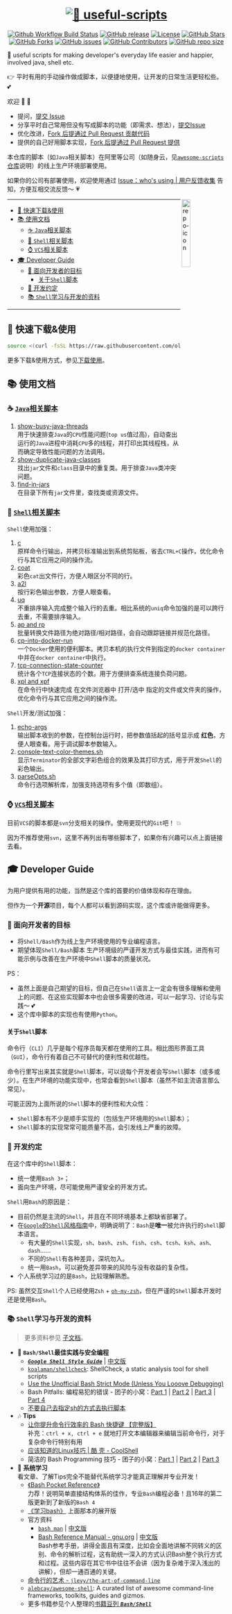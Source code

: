 # <div align="center"><a href="#dummy"><img src="https://github.com/oldratlee/useful-scripts/assets/1063891/990d7ab3-1a84-4024-b1c6-4c8d441dcfc6" alt="🐌 useful-scripts"></a></div>

<p align="center">
<a href="https://github.com/oldratlee/useful-scripts/actions/workflows/ci.yaml"><img src="https://img.shields.io/github/actions/workflow/status/oldratlee/useful-scripts/ci.yaml?branch=dev-2.x&logo=github&logoColor=white" alt="Github Workflow Build Status"></a>
<a href="https://github.com/oldratlee/useful-scripts/releases"><img src="https://img.shields.io/github/release/oldratlee/useful-scripts.svg" alt="GitHub release"></a>
<a href="https://www.apache.org/licenses/LICENSE-2.0.html"><img src="https://img.shields.io/github/license/oldratlee/useful-scripts?color=4D7A97&logo=apache" alt="License"></a>
<a href="https://github.com/oldratlee/useful-scripts/stargazers"><img src="https://img.shields.io/github/stars/oldratlee/useful-scripts" alt="GitHub Stars"></a>
<a href="https://github.com/oldratlee/useful-scripts/fork"><img src="https://img.shields.io/github/forks/oldratlee/useful-scripts" alt="GitHub Forks"></a>
<a href="https://github.com/oldratlee/useful-scripts/issues"><img src="https://img.shields.io/github/issues/oldratlee/useful-scripts" alt="GitHub issues"></a>
<a href="https://github.com/oldratlee/useful-scripts/graphs/contributors"><img src="https://img.shields.io/github/contributors/oldratlee/useful-scripts" alt="GitHub Contributors"></a>
<a href="https://github.com/oldratlee/useful-scripts"><img src="https://img.shields.io/github/repo-size/oldratlee/useful-scripts" alt="GitHub repo size"></a>
</p>

🐌 useful scripts for making developer's everyday life easier and happier, involved java, shell etc.  

👉 平时有用的手动操作做成脚本，以便捷地使用，让开发的日常生活更轻松些。 💕

欢迎 👏 💖

- 提问，[提交 Issue](https://github.com/oldratlee/useful-scripts/issues/new)
- 分享平时自己常用但没有写成脚本的功能（即需求、想法），[提交Issue](https://github.com/oldratlee/useful-scripts/issues/new)
- 优化改进，[Fork 后提通过 Pull Request 贡献代码](https://github.com/oldratlee/useful-scripts/fork)
- 提供的自己好用脚本实现，[Fork 后提通过 Pull Request 提供](https://github.com/oldratlee/useful-scripts/fork)

本仓库的脚本（如`Java`相关脚本）在阿里等公司（如随身云，见[`awesome-scripts`仓库](https://github.com/Suishenyun/awesome-scripts)说明）的线上生产环境部署使用。

如果你的公司有部署使用，欢迎使用通过 [Issue：who's using | 用户反馈收集](https://github.com/oldratlee/useful-scripts/issues/96) 告知，方便互相交流反馈～ 💗

<a href="#dummy"><img src="https://github.com/oldratlee/useful-scripts/assets/1063891/82f2d184-ca16-4c37-b053-07f21fd8aef1" alt="repo-icon" width="20%" align="right" /></a>

----------------------

<!-- START doctoc generated TOC please keep comment here to allow auto update -->
<!-- DON'T EDIT THIS SECTION, INSTEAD RE-RUN doctoc TO UPDATE -->

- [🔰 快速下载&使用](#-%E5%BF%AB%E9%80%9F%E4%B8%8B%E8%BD%BD%E4%BD%BF%E7%94%A8)
- [📚 使用文档](#-%E4%BD%BF%E7%94%A8%E6%96%87%E6%A1%A3)
    - [☕ `Java`相关脚本](#-java%E7%9B%B8%E5%85%B3%E8%84%9A%E6%9C%AC)
    - [🐚 `Shell`相关脚本](#-shell%E7%9B%B8%E5%85%B3%E8%84%9A%E6%9C%AC)
    - [⌚ `VCS`相关脚本](#-vcs%E7%9B%B8%E5%85%B3%E8%84%9A%E6%9C%AC)
- [🎓 Developer Guide](#-developer-guide)
    - [🎯 面向开发者的目标](#-%E9%9D%A2%E5%90%91%E5%BC%80%E5%8F%91%E8%80%85%E7%9A%84%E7%9B%AE%E6%A0%87)
        - [关于`Shell`脚本](#%E5%85%B3%E4%BA%8Eshell%E8%84%9A%E6%9C%AC)
    - [🚦 开发约定](#-%E5%BC%80%E5%8F%91%E7%BA%A6%E5%AE%9A)
    - [📚 `Shell`学习与开发的资料](#-shell%E5%AD%A6%E4%B9%A0%E4%B8%8E%E5%BC%80%E5%8F%91%E7%9A%84%E8%B5%84%E6%96%99)

<!-- END doctoc generated TOC please keep comment here to allow auto update -->

----------------------

🔰 快速下载&使用
----------------------

```bash
source <(curl -fsSL https://raw.githubusercontent.com/oldratlee/useful-scripts/release-2.x/test-cases/self-installer.sh)
```

更多下载&使用方式，参见[下载使用](docs/install.md)。

📚 使用文档
----------------------

### ☕ [`Java`相关脚本](docs/java.md)

1. [show-busy-java-threads](docs/java.md#-show-busy-java-threads)  
   用于快速排查`Java`的`CPU`性能问题(`top us`值过高)，自动查出运行的`Java`进程中消耗`CPU`多的线程，并打印出其线程栈，从而确定导致性能问题的方法调用。
1. [show-duplicate-java-classes](docs/java.md#-show-duplicate-java-classes)  
   找出`jar`文件和`class`目录中的重复类。用于排查`Java`类冲突问题。
1. [find-in-jars](docs/java.md#-find-in-jars)  
   在目录下所有`jar`文件里，查找类或资源文件。

### 🐚 [`Shell`相关脚本](docs/shell.md)

`Shell`使用加强：

1. [c](docs/shell.md#-c)  
   原样命令行输出，并拷贝标准输出到系统剪贴板，省去`CTRL+C`操作，优化命令行与其它应用之间的操作流。
1. [coat](docs/shell.md#-coat)  
   彩色`cat`出文件行，方便人眼区分不同的行。
1. [a2l](docs/shell.md#-a2l)  
   按行彩色输出参数，方便人眼查看。
1. [uq](docs/shell.md#-uq)  
   不重排序输入完成整个输入行的去重。相比系统的`uniq`命令加强的是可以跨行去重，不需要排序输入。
1. [ap and rp](docs/shell.md#-ap-and-rp)  
   批量转换文件路径为绝对路径/相对路径，会自动跟踪链接并规范化路径。
1. [cp-into-docker-run](docs/shell.md#-cp-into-docker-run)  
   一个`Docker`使用的便利脚本。拷贝本机的执行文件到指定的`docker container`中并在`docker container`中执行。
1. [tcp-connection-state-counter](docs/shell.md#-tcp-connection-state-counter)  
   统计各个`TCP`连接状态的个数。用于方便排查系统连接负荷问题。
1. [xpl and xpf](docs/shell.md#-xpl-and-xpf)  
   在命令行中快速完成 在文件浏览器中 打开/选中 指定的文件或文件夹的操作，优化命令行与其它应用之间的操作流。

`Shell`开发/测试加强：

1. [echo-args](docs/shell.md#-echo-args)  
   输出脚本收到的参数，在控制台运行时，把参数值括起的括号显示成 **红色**，方便人眼查看。用于调试脚本参数输入。
1. [console-text-color-themes.sh](docs/shell.md#-console-text-color-themessh)  
   显示`Terminator`的全部文字彩色组合的效果及其打印方式，用于开发`Shell`的彩色输出。
1. [parseOpts.sh](docs/shell.md#-parseoptssh)  
   命令行选项解析库，加强支持选项有多个值（即数组）。

### ⌚ [`VCS`相关脚本](docs/vcs.md)

目前`VCS`的脚本都是`svn`分支相关的操作。使用更现代的`Git`吧！ 💥

因为不推荐使用`svn`，这里不再列出有哪些脚本了，如果你有兴趣可以点上面链接去看。

## 🎓 Developer Guide

为用户提供有用的功能，当然是这个库的首要的价值体现和存在理由。

但作为一个**开源**项目，每个人都可以看到源码实现，这个库或许能做得更多。

### 🎯 面向开发者的目标

- 将`Shell/Bash`作为线上生产环境使用的专业编程语言。
- 期望体现`Shell/Bash`脚本 生产环境级的严谨开发方式与最佳实践，进而有可能示例与改善在生产环境中`Shell`脚本的质量状况。

PS：

- 虽然上面是自己期望的目标，但自己在`Shell`语言上一定会有很多理解和使用上的问题、在这些实现脚本中也会很多需要的改进，可以一起学习、讨论与实践～ 💕
- 这个库中脚本的实现也有使用`Python`。

#### 关于`Shell`脚本

命令行（`CLI`）几乎是每个程序员每天都在使用的工具。相比图形界面工具（`GUI`），命令行有着自己不可替代的便利性和优越性。

命令行里写出来其实就是`Shell`脚本，可以说每个开发者会写`Shell`脚本（或多或少）。在生产环境的功能实现中，也常会看到`Shell`脚本（虽然不如主流语言那么常见）。

可能正因为上面所说的`Shell`脚本的便利性和大众性：

- `Shell`脚本有不少是顺手实现的（包括生产环境用的`Shell`脚本）；
- `Shell`脚本的实现常常可能质量不高，会引发线上严重的故障。

### 🚦 开发约定

在这个库中的`Shell`脚本：

- 统一使用`Bash 3+`；
- 面向生产环境，尽可能使用严谨安全的开发方式。

`Shell`用`Bash`的原因是：

- 目前仍然是主流的`Shell`，并且在不同环境基本上都缺省部署了。
- 在[`Google`的`Shell`风格指南](https://zh-google-styleguide.readthedocs.io/en/latest/google-shell-styleguide/background/)中，明确说明了：`Bash`是**唯一**被允许执行的`shell`脚本语言。
    - 有大量的`Shell`实现，`sh`、`bash`、`zsh`、`fish`、`csh`、`tcsh`、`ksh`、`ash`、`dash`……
    - 不同的`Shell`有各种差异，深坑勿入。
    - 统一用`Bash`，可以避免差异带来的风险与没有收益的复杂性。
- 个人系统学习过的是`Bash`，比较理解熟悉。

PS: 虽然交互`Shell`个人已经使用`Zsh` + [`oh-my-zsh`](https://ohmyz.sh/)，但在严谨的`Shell`脚本开发时还是使用`Bash`。

### 📚 `Shell`学习与开发的资料

> 更多资料参见 [子文档](docs/developer-guide.md)。

- 👷 **`Bash/Shell`最佳实践与安全编程**
    - [**_`Google Shell Style Guide`_**](https://google.github.io/styleguide/shell.xml) | [中文版](https://zh-google-styleguide.readthedocs.io/en/latest/google-shell-styleguide/background/)
    - [`koalaman/shellcheck`](https://github.com/koalaman/shellcheck): ShellCheck, a static analysis tool for shell scripts
    - [Use the Unofficial Bash Strict Mode (Unless You Looove Debugging)](http://redsymbol.net/articles/unofficial-bash-strict-mode/)
    - Bash Pitfalls: 编程易犯的错误 - 团子的小窝：[Part 1](http://kodango.com/bash-pitfalls-part-1) | [Part 2](http://kodango.com/bash-pitfalls-part-2) | [Part 3](http://kodango.com/bash-pitfalls-part-3) | [Part 4](http://kodango.com/bash-pitfalls-part-4)
    - [不要自己去指定sh的方式去执行脚本](https://github.com/oldratlee/useful-scripts/issues/57#issuecomment-326485965)
- 🎶 **Tips**
    - [让你提升命令行效率的 Bash 快捷键 【完整版】](https://linuxtoy.org/archives/bash-shortcuts.html)  
      补充：`ctrl + x, ctrl + e` 就地打开文本编辑器来编辑当前命令行，对于复杂命令行特别有用
    - [应该知道的Linux技巧 | 酷 壳 - CoolShell](https://coolshell.cn/articles/8883.html)
    - 简洁的 Bash Programming 技巧 - 团子的小窝：[Part 1](http://kodango.com/simple-bash-programming-skills) | [Part 2](http://kodango.com/simple-bash-programming-skills-2) | [Part 3](http://kodango.com/simple-bash-programming-skills-3)
- 💎 **系统学习**  
  看文章、了解Tips完全不能替代系统学习才能真正理解并专业开发！
    - [《Bash Pocket Reference》](https://book.douban.com/subject/26738258/)  
      力荐！说明简单直接结构体系的佳作，专业`Bash`编程必备！且16年的第二版更新到了新版的`Bash 4`
    - [《学习bash》](https://book.douban.com/subject/1241361/) 上面那本的展开版
    - 官方资料
        - [`bash man`](https://linux.die.net/man/1/bash) | [中文版](http://ahei.info/chinese-bash-man.htm)
        - [Bash Reference Manual - gnu.org](http://www.gnu.org/software/bash/manual/) | [中文版](https://yiyibooks.cn/Phiix/bash_reference_manual/bash%E5%8F%82%E8%80%83%E6%96%87%E6%A1%A3.html)  
          Bash参考手册，讲得全面且有深度，比如会全面地讲解不同转义的区别、命令的解析过程，这有助统一深入的方式认识Bash整个执行方式和过程。这些内容在其它书中往往不会讲（因为复杂难于深入浅出的讲解），但却一通百通的关键。
    - [命令行的艺术 - `jlevy/the-art-of-command-line`](https://github.com/jlevy/the-art-of-command-line/blob/master/README-zh.md)
    - [`alebcay/awesome-shell`](https://github.com/alebcay/awesome-shell): A curated list of awesome command-line frameworks, toolkits, guides and gizmos.
    - 更多书籍参见个人整理的[书籍豆列 **_`Bash/Shell`_**](https://www.douban.com/doulist/1779379/)
